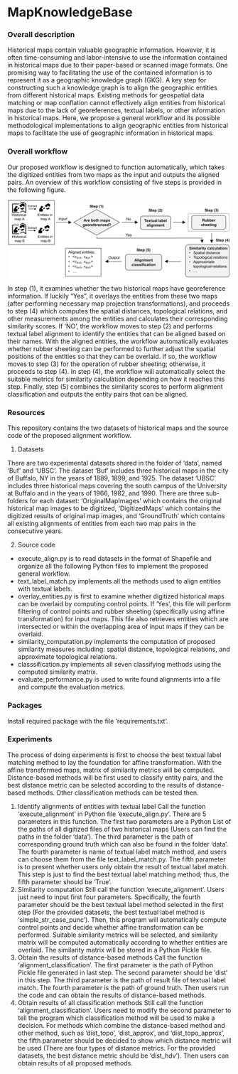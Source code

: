 # MapKnowledgeBase

### Overall description

Historical maps contain valuable geographic information. However, it is often time-consuming and labor-intensive to use the information contained in historical maps due to their paper-based or scanned image formats. One promising way to facilitating the use of the contained information is to represent it as a geographic knowledge graph (GKG). A key step for constructing such a knowledge graph is to align the geographic entities from different historical maps. Existing methods for geospatial data matching or map conflation cannot effectively align entities from historical maps due to the lack of georeferences, textual labels, or other information in historical maps. Here, we propose a general workflow and its possible methodological implementations to align geographic entities from historical maps to facilitate the use of geographic information in historical maps.

### Overall workflow

Our proposed workflow is designed to function automatically, which takes the digitized entities from two maps as the input and outputs the aligned pairs. An overview of this workflow consisting of five steps is provided in the following figure.
<p align="center">
<img align="center" src="figure/Overflow.png" width="600" />
</p>
In step (1), it examines whether the two historical maps have georeference information. If luckily “Yes”, it overlays the entities from these two maps (after performing necessary map projection transformations), and proceeds to step (4) which computes the spatial distances, topological relations, and other measurements among the entities and calculates their corresponding similarity scores. If ‘NO’, the workflow moves to step (2) and performs textual label alignment to identify the entities that can be aligned based on their names. With the aligned entities, the workflow automatically evaluates whether rubber sheeting can be performed to further adjust the spatial positions of the entities so that they can be overlaid. If so, the workflow moves to step (3) for the operation of rubber sheeting; otherwise, it proceeds to step (4). In step (4), the workflow will automatically select the suitable metrics for similarity calculation depending on how it reaches this step. Finally, step (5) combines the similarity scores to perform alignment classification and outputs the entity pairs that can be aligned.

### Resources

This repository contains the two datasets of historical maps and the source code of the proposed alignment workflow.

1. Datasets

There are two experimental datasets shared in the folder of ‘data’, named ‘Buf’ and ‘UBSC’. The dataset ‘Buf’ includes three historical maps in the city of Buffalo, NY in the years of 1889, 1899, and 1925. The dataset ‘UBSC’ includes three historical maps covering the south campus of the University at Buffalo and in the years of 1966, 1982, and 1990. There are three sub-folders for each dataset: ‘OriginalMapImages’ which contains the original historical map images to be digitized, ‘DigitizedMaps’ which contains the digitized results of original map images, and ‘GroundTruth’ which contains all existing alignments of entities from each two map pairs in the consecutive years. 

2. Source code
* execute_align.py is to read datasets in the format of Shapefile and organize all the following Python files to implement the proposed general workflow.  
* text_label_match.py implements all the methods used to align entities with textual labels.
* overlay_entities.py is first to examine whether digitized historical maps can be overlaid by computing control points. If ‘Yes’, this file will perform filtering of control points and rubber sheeting (specifically using affine transformation) for input maps. This file also retrieves entities which are intersected or within the overlapping area of input maps if they can be overlaid.  
* similarity_computation.py implements the computation of proposed similarity measures including: spatial distance, topological relations, and approximate topological relations.
* classsification.py implements all seven classifying methods using the computed similarity matrix.
* evaluate_performance.py is used to write found alignments into a file and compute the evaluation metrics.

### Packages

Install required package with the file ‘requirements.txt’.

### Experiments

The process of doing experiments is first to choose the best textual label matching method to lay the foundation for affine transformation. With the affine transformed maps, matrix of similarity metrics will be computed. Distance-based methods will be first used to classify entity pairs, and the best distance metric can be selected according to the results of distance-based methods. Other classification methods can be tested then.
1. Identify alignments of entities with textual label
Call the function ‘execute_alignment’ in Python file ‘execute_align.py’. There are 5 parameters in this function. The first two parameters are a Python List of the paths of all digitized files of two historical maps (Users can find the paths in the folder ‘data’). The third parameter is the path of corresponding ground truth which can also be found in the folder ‘data’. The fourth parameter is name of textual label match method, and users can choose them from the file text_label_match.py. The fifth parameter is to present whether users only obtain the result of textual label match. This step is just to find the best textual label matching method; thus, the fifth parameter should be ‘True’.
2. Similarity computation
Still call the function ‘execute_alignment’. Users just need to input first four parameters. Specifically, the fourth parameter should be the best textual label method selected in the first step (For the provided datasets, the best textual label method is ‘simple_str_case_punc’).  Then, this program will automatically compute control points and decide whether affine transformation can be performed. Suitable similarity metrics will be selected, and similarity matrix will be computed automatically according to whether entities are overlaid. The similarity matrix will be stored in a Python Pickle file.
3. Obtain the results of distance-based methods
Call the function ‘alignment_classification’. The first parameter is the path of Python Pickle file generated in last step. The second parameter should be ‘dist’ in this step. The third parameter is the path of result file of textual label match. The fourth parameter is the path of ground truth. Then users run the code and can obtain the results of distance-based methods.
4. Obtain results of all classification methods
Still call the function ‘alignment_classification’. Users need to modify the second parameter to tell the program which classification method will be used to make a decision. For methods which combine the distance-based method and other method, such as ‘dist_topo’, ‘dist_approx’, and ‘dist_topo_approx’, the fifth parameter should be decided to show which distance metric will be used (There are four types of distance metrics. For the provided datasets, the best distance metric should be ‘dist_hdv’). Then users can obtain results of all proposed methods.
